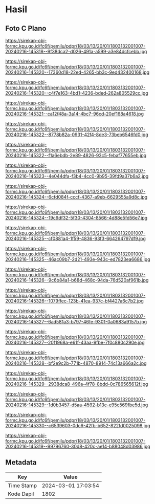 # Hasil

## Foto C Plano

https://sirekap-obj-formc.kpu.go.id/fc6f/pemilu/pdpr/18/03/13/20/01/1803132001007-20240216-145318--9f38dca2-d026-491a-a599-a3e84dcfcebb.jpg

https://sirekap-obj-formc.kpu.go.id/fc6f/pemilu/pdpr/18/03/13/20/01/1803132001007-20240216-145320--17360d18-22ed-4265-bb3c-9ed432400168.jpg

https://sirekap-obj-formc.kpu.go.id/fc6f/pemilu/pdpr/18/03/13/20/01/1803132001007-20240216-145320--c4f7e163-4bd1-4236-bded-262a805529cc.jpg

https://sirekap-obj-formc.kpu.go.id/fc6f/pemilu/pdpr/18/03/13/20/01/1803132001007-20240216-145321--ca12f48a-3a14-4bc7-96cd-20ef168a4618.jpg

https://sirekap-obj-formc.kpu.go.id/fc6f/pemilu/pdpr/18/03/13/20/01/1803132001007-20240216-145322--8778b82a-0931-42f4-8de3-73beb6546fd0.jpg

https://sirekap-obj-formc.kpu.go.id/fc6f/pemilu/pdpr/18/03/13/20/01/1803132001007-20240216-145322--f1a6ebdb-2e89-4826-93c5-febaf77655eb.jpg

https://sirekap-obj-formc.kpu.go.id/fc6f/pemilu/pdpr/18/03/13/20/01/1803132001007-20240216-145323--4e044dfa-f3b4-4cc0-9b95-39fd9a37b6a2.jpg

https://sirekap-obj-formc.kpu.go.id/fc6f/pemilu/pdpr/18/03/13/20/01/1803132001007-20240216-145324--6cfd084f-cccf-4367-a9eb-6629555a9d8c.jpg

https://sirekap-obj-formc.kpu.go.id/fc6f/pemilu/pdpr/18/03/13/20/01/1803132001007-20240216-145324--19c9df32-5f30-4304-8566-4d88e5fd56e7.jpg

https://sirekap-obj-formc.kpu.go.id/fc6f/pemilu/pdpr/18/03/13/20/01/1803132001007-20240216-145325--cf0881a4-1f59-4836-93f3-664264797df9.jpg

https://sirekap-obj-formc.kpu.go.id/fc6f/pemilu/pdpr/18/03/13/20/01/1803132001007-20240216-145325--46ac09b7-2d21-493e-943c-ed7823ea6686.jpg

https://sirekap-obj-formc.kpu.go.id/fc6f/pemilu/pdpr/18/03/13/20/01/1803132001007-20240216-145326--9c6b84a1-b68d-468c-94da-76d520af961b.jpg

https://sirekap-obj-formc.kpu.go.id/fc6f/pemilu/pdpr/18/03/13/20/01/1803132001007-20240216-145326--1079ffec-123b-41ea-937c-bf4427a6c7b2.jpg

https://sirekap-obj-formc.kpu.go.id/fc6f/pemilu/pdpr/18/03/13/20/01/1803132001007-20240216-145327--6ad581a3-b797-46fe-9301-0a0683a9157b.jpg

https://sirekap-obj-formc.kpu.go.id/fc6f/pemilu/pdpr/18/03/13/20/01/1803132001007-20240216-145327--20f1968a-e61f-43aa-9fbe-7f0c880c290e.jpg

https://sirekap-obj-formc.kpu.go.id/fc6f/pemilu/pdpr/18/03/13/20/01/1803132001007-20240216-145328--bf2e9c2b-771b-4870-8914-74c13a666a2c.jpg

https://sirekap-obj-formc.kpu.go.id/fc6f/pemilu/pdpr/18/03/13/20/01/1803132001007-20240216-145329--2938dca8-496a-4f78-8bdd-0c786565612f.jpg

https://sirekap-obj-formc.kpu.go.id/fc6f/pemilu/pdpr/18/03/13/20/01/1803132001007-20240216-145329--1d0b3457-d5aa-4592-b13c-e95c569fbe5d.jpg

https://sirekap-obj-formc.kpu.go.id/fc6f/pemilu/pdpr/18/03/13/20/01/1803132001007-20240216-145330--c6539603-0dc6-42fb-b652-822fd0025098.jpg

https://sirekap-obj-formc.kpu.go.id/fc6f/pemilu/pdpr/18/03/13/20/01/1803132001007-20240216-145319--99796760-30d8-420c-ae14-b88048d03986.jpg


## Metadata

| Key        | Value               |
| ---------- | ------------------- |
| Time Stamp | 2024-03-01 17:03:54 |
| Kode Dapil | 1802                |



